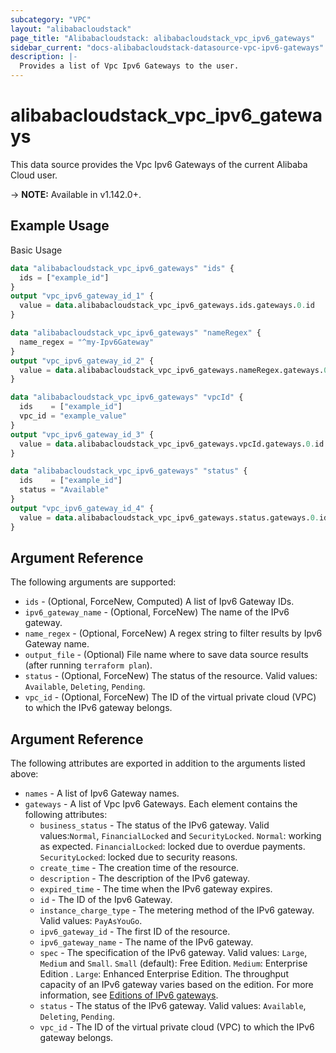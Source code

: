 ```yaml
---
subcategory: "VPC"
layout: "alibabacloudstack"
page_title: "Alibabacloudstack: alibabacloudstack_vpc_ipv6_gateways"
sidebar_current: "docs-alibabacloudstack-datasource-vpc-ipv6-gateways"
description: |-
  Provides a list of Vpc Ipv6 Gateways to the user.
---
```


# alibabacloudstack\_vpc\_ipv6\_gateways

This data source provides the Vpc Ipv6 Gateways of the current Alibaba Cloud user.

-> **NOTE:** Available in v1.142.0+.

## Example Usage

Basic Usage

```terraform
data "alibabacloudstack_vpc_ipv6_gateways" "ids" {
  ids = ["example_id"]
}
output "vpc_ipv6_gateway_id_1" {
  value = data.alibabacloudstack_vpc_ipv6_gateways.ids.gateways.0.id
}

data "alibabacloudstack_vpc_ipv6_gateways" "nameRegex" {
  name_regex = "^my-Ipv6Gateway"
}
output "vpc_ipv6_gateway_id_2" {
  value = data.alibabacloudstack_vpc_ipv6_gateways.nameRegex.gateways.0.id
}

data "alibabacloudstack_vpc_ipv6_gateways" "vpcId" {
  ids    = ["example_id"]
  vpc_id = "example_value"
}
output "vpc_ipv6_gateway_id_3" {
  value = data.alibabacloudstack_vpc_ipv6_gateways.vpcId.gateways.0.id
}

data "alibabacloudstack_vpc_ipv6_gateways" "status" {
  ids    = ["example_id"]
  status = "Available"
}
output "vpc_ipv6_gateway_id_4" {
  value = data.alibabacloudstack_vpc_ipv6_gateways.status.gateways.0.id
}

```

## Argument Reference

The following arguments are supported:

* `ids` - (Optional, ForceNew, Computed)  A list of Ipv6 Gateway IDs.
* `ipv6_gateway_name` - (Optional, ForceNew) The name of the IPv6 gateway.
* `name_regex` - (Optional, ForceNew) A regex string to filter results by Ipv6 Gateway name.
* `output_file` - (Optional) File name where to save data source results (after running `terraform plan`).
* `status` - (Optional, ForceNew) The status of the resource. Valid values: `Available`, `Deleting`, `Pending`.
* `vpc_id` - (Optional, ForceNew) The ID of the virtual private cloud (VPC) to which the IPv6 gateway belongs.

## Argument Reference

The following attributes are exported in addition to the arguments listed above:

* `names` - A list of Ipv6 Gateway names.
* `gateways` - A list of Vpc Ipv6 Gateways. Each element contains the following attributes:
  * `business_status` - The status of the IPv6 gateway. Valid values:`Normal`, `FinancialLocked` and `SecurityLocked`. `Normal`: working as expected. `FinancialLocked`: locked due to overdue payments. `SecurityLocked`: locked due to security reasons.
  * `create_time` - The creation time of the resource.
  * `description` - The description of the IPv6 gateway.
  * `expired_time` - The time when the IPv6 gateway expires.
  * `id` - The ID of the Ipv6 Gateway.
  * `instance_charge_type` - The metering method of the IPv6 gateway. Valid values: `PayAsYouGo`.
  * `ipv6_gateway_id` - The first ID of the resource.
  * `ipv6_gateway_name` - The name of the IPv6 gateway.
  * `spec` - The specification of the IPv6 gateway. Valid values: `Large`, `Medium` and `Small`. `Small` (default): Free Edition. `Medium`: Enterprise Edition . `Large`: Enhanced Enterprise Edition. The throughput capacity of an IPv6 gateway varies based on the edition. For more information, see [Editions of IPv6 gateways](https://www.alibabacloud.com/help/doc-detail/98926.htm).
  * `status` - The status of the IPv6 gateway. Valid values: `Available`, `Deleting`, `Pending`.
  * `vpc_id` - The ID of the virtual private cloud (VPC) to which the IPv6 gateway belongs.
